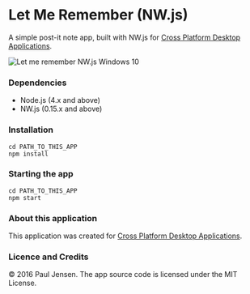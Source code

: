 # Let Me Remember (NW.js)

A simple post-it note app, built with NW.js for [Cross Platform Desktop Applications](https://manning.com/books/cross-platform-desktop-applications).

![Let me remember NW.js Windows 10](https://raw.githubusercontent.com/paulbjensen/cross-platform-desktop-applications/master/app-screenshots/chapter-08/let-me-remember-nwjs-windows.png)

### Dependencies

- Node.js (4.x and above)
- NW.js (0.15.x and above)

### Installation

```
cd PATH_TO_THIS_APP
npm install
```

### Starting the app

```
cd PATH_TO_THIS_APP
npm start
```

### About this application

This application was created for [Cross Platform Desktop Applications](https://manning.com/books/cross-platform-desktop-applications).

### Licence and Credits

&copy; 2016 Paul Jensen. The app source code is licensed under the MIT License.
